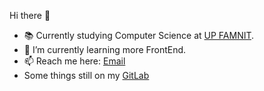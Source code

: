 Hi there 👋

- 📚 Currently studying Computer Science at [UP FAMNIT](https://www.famnit.upr.si/sl/).
- 🌱 I’m currently learning more FrontEnd.
- 📫 Reach me here: [Email](mailto:mstih@proton.me)
- Some things still on my [GitLab](https://gitlab.com/mstih)






<!--
- 🔭 I’m currently working on ...
- 🌱 I’m currently learning ...
- 🤔 I’m looking for help with ...
- 💬 Ask me about ...
- 📫 How to reach me: ...
- ⚡ Fun fact: ...

PROBABLY NEVER GONNA USE
- 👯 I’m looking to collaborate on ...
- 😄 Pronouns: ...
-->
